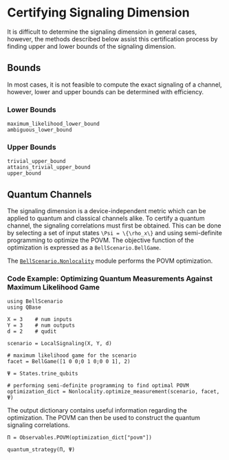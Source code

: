 # Certifying Signaling Dimension

It is difficult to determine the signaling dimension in general cases, however,
the methods described below assist this certification process by finding upper
and lower bounds of the signaling dimension.  

## Bounds

In most cases, it is not feasible to compute the exact signaling of a channel, however,
lower and upper bounds can be determined with efficiency.

### Lower Bounds

```@docs
maximum_likelihood_lower_bound
ambiguous_lower_bound
```

### Upper Bounds

```@docs
trivial_upper_bound
attains_trivial_upper_bound
upper_bound
```

## Quantum Channels

The signaling dimension is a device-independent metric which can be applied to
quantum and classical channels alike.
To certify a quantum channel, the signaling correlations must first be obtained.
This can be done by selecting a set of input states ``\Psi = \{\rho_x\}`` and
using semi-definite programming to optimize the POVM.
The objective function of the optimization is expressed as a `BellScenario.BellGame`.

The [`BellScenario.Nonlocality`](https://chitambarlab.github.io/BellScenario.jl/dev/Nonlocality/overview/#BellScenario.Nonlocality) module
performs the POVM optimization.

### Code Example: Optimizing Quantum Measurements Against Maximum Likelihood Game

```@example trine_measurement_optimization
using BellScenario
using QBase

X = 3    # num inputs
Y = 3    # num outputs
d = 2    # qudit

scenario = LocalSignaling(X, Y, d)

# maximum likelihood game for the scenario
facet = BellGame([1 0 0;0 1 0;0 0 1], 2)

Ψ = States.trine_qubits

# performing semi-definite programming to find optimal POVM
optimization_dict = Nonlocality.optimize_measurement(scenario, facet, Ψ)
```

The output dictionary contains useful information regarding the optimization.
The POVM can then be used to construct the quantum signaling correlations.

```@example trine_measurement_optimization
Π = Observables.POVM(optimization_dict["povm"])

quantum_strategy(Π, Ψ)
```
